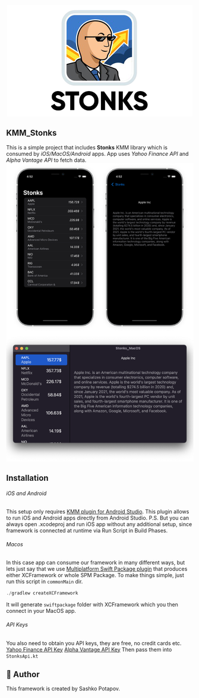 <p align="center">
  <img width="500" height="300" src="Stonks.png"/>
</p>

## KMM_Stonks
This is a simple project that includes **Stonks** KMM library which is consumed by *iOS/MacOS/Android* apps. App uses *Yahoo Finance API* and *Alpha Vantage API* to fetch data.
<img src="Screenshots.png"/>
## Installation
###### iOS and Android
This setup only requires [KMM plugin for Android Studio](https://plugins.jetbrains.com/plugin/14936-kotlin-multiplatform-mobile). This plugin allows to run iOS and Android apps directly from Android Studio.
P.S. But you can always open .xcodeproj and run iOS app without any additional setup, since framework is connected at runtime via Run Script in Build Phases.

###### Macos
In this case app can consume our framework in many different ways, but lets just say that we use [Multiplatform Swift Package plugin](https://github.com/ge-org/multiplatform-swiftpackage) that produces either XCFramework or whole SPM Package. To make things simple, just run this script in `commonMain` dir.
```kotlin
./gradlew createXCFramework
```
It will generate `swiftpackage` folder with XCFramework which you then connect in your MacOS app.

###### API Keys
You also need to obtain you API keys, they are free, no credit cards etc. 
[Yahoo Finance API Key](https://www.yahoofinanceapi.com/dashboard)
[Alpha Vantage API Key](https://www.alphavantage.co/support/#api-key)
Then pass them into `StonksApi.kt`
## 👤 Author
This framework is created by Sashko Potapov.

